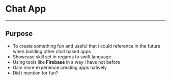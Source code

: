 # Chat App
---
## Purpose

- To create something fun and useful that i could reference in the future when building other chat based apps
- Showcase skill set in regards to swift language
- Using tools like **Firebase** in a way i have not before
- Gain more experience creating apps natively
- Did i mention for fun?
